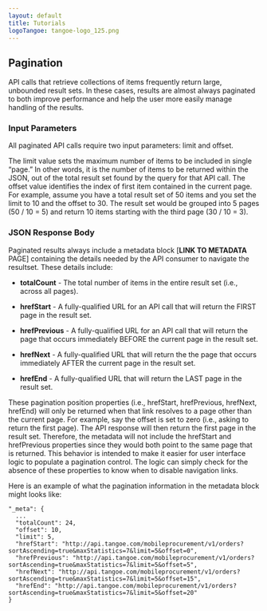 ```yaml
---
layout: default
title: Tutorials
logoTangoe: tangoe-logo_125.png
---
```


## Pagination

API calls that retrieve collections of items frequently return large, unbounded result sets. In these cases, results are almost always paginated to both improve performance and help the user more easily manage handling of the results.

### Input Parameters

All paginated API calls require two input parameters: limit and offset. 

The limit value sets the maximum number of items to be included in single “page.” In other words, it is the number of items to be returned within the JSON, out of the total result set found by the query for that API call. The offset value identifies the index of first item contained in the current page. For example, assume you have a total result set of 50 items and you set the limit to 10 and the offset to 30. The result set would be grouped into 5 pages (50 / 10 = 5) and return 10 items starting with the third page (30 / 10 = 3).

### JSON Response Body

Paginated results always include a metadata block [****LINK TO METADATA**** PAGE] containing the details needed by the API consumer to navigate the resultset. These details include: 

* **totalCount** - The total number of items in the entire result set (i.e., across all pages).

* **hrefStart** - A fully-qualified URL for an API call that will return the FIRST page in the result set.

* **hrefPrevious** - A fully-qualified URL for an API call that will return the page that occurs immediately BEFORE the current page in the result set.

* **hrefNext** - A fully-qualified URL that will return the the page that occurs immediately AFTER the current page in the result set.

* **hrefEnd** - A fully-qualified URL that will return the LAST page in the result set.

These pagination position properties (i.e., hrefStart, hrefPrevious, hrefNext, hrefEnd) will only be returned when that link resolves to a page other than the current page. For example, say the offset is set to zero (i.e., asking to return the first page). The API response will then return the first page in the result set. Therefore, the metadata will not include the hrefStart and hrefPrevious properties since they would both point to the same page that is returned. This behavior is intended to make it easier for user interface logic to populate a pagination control. The logic can simply check for the absence of these properties to know when to disable navigation links.

Here is an example of what the pagination information in the metadata block might looks like:

```
"_meta": {
  ...
  "totalCount": 24,
  "offset": 10,
  "limit": 5,
  "hrefStart": "http://api.tangoe.com/mobileprocurement/v1/orders?sortAscending=true&maxStatistics=7&limit=5&offset=0",
  "hrefPrevious": "http://api.tangoe.com/mobileprocurement/v1/orders?sortAscending=true&maxStatistics=7&limit=5&offset=5",
  "hrefNext": "http://api.tangoe.com/mobileprocurement/v1/orders?sortAscending=true&maxStatistics=7&limit=5&offset=15",
  "hrefEnd": "http://api.tangoe.com/mobileprocurement/v1/orders?sortAscending=true&maxStatistics=7&limit=5&offset=20"
}
```
